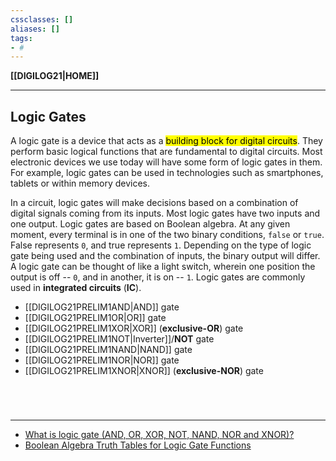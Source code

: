 ```yaml
---
cssclasses: []
aliases: []
tags:
- #
---
```

**[[DIGILOG21|HOME]]**

---
## Logic Gates
A logic gate is a device that acts as a <mark class="hltr-lightgreen">building block for digital circuits</mark>. They perform basic logical functions that are fundamental to digital circuits. Most electronic devices we use today will have some form of logic gates in them. For example, logic gates can be used in technologies such as smartphones, tablets or within memory devices.

In a circuit, logic gates will make decisions based on a combination of digital signals coming from its inputs. Most logic gates have two inputs and one output. Logic gates are based on Boolean algebra. At any given moment, every terminal is in one of the two binary conditions, `false` or `true`. False represents `0`, and true represents `1`. Depending on the type of logic gate being used and the combination of inputs, the binary output will differ. A logic gate can be thought of like a light switch, wherein one position the output is off -- `0`, and in another, it is on -- `1`. Logic gates are commonly used in **integrated circuits** (**IC**).
- [[DIGILOG21PRELIM1AND|AND]] gate
- [[DIGILOG21PRELIM1OR|OR]] gate
- [[DIGILOG21PRELIM1XOR|XOR]] (**exclusive-OR**) gate
- [[DIGILOG21PRELIM1NOT|Inverter]]/**NOT** gate
- [[DIGILOG21PRELIM1NAND|NAND]] gate
- [[DIGILOG21PRELIM1NOR|NOR]] gate
- [[DIGILOG21PRELIM1XNOR|XNOR]] (**exclusive-NOR**) gate

<br>

# 
---
- [What is logic gate (AND, OR, XOR, NOT, NAND, NOR and XNOR)?](https://www.techtarget.com/whatis/definition/logic-gate-AND-OR-XOR-NOT-NAND-NOR-and-XNOR#:~:text=A%20logic%20gate%20is%20a,of%20logic%20gates%20in%20them.)
- [Boolean Algebra Truth Tables for Logic Gate Functions](https://www.electronics-tutorials.ws/boolean/bool_7.html)